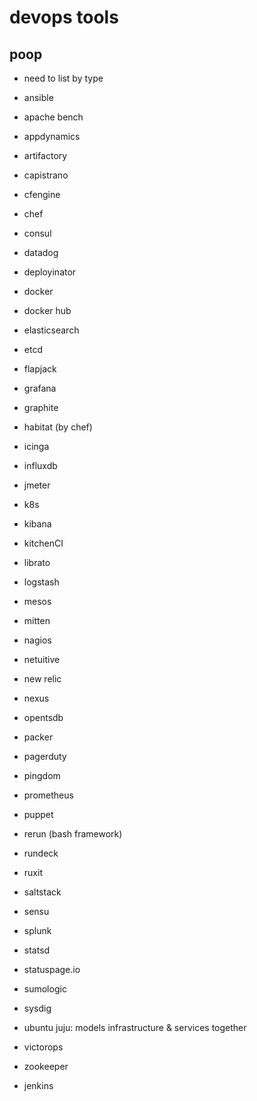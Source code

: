# devops tools

## poop

- need to list by type

- ansible
- apache bench
- appdynamics
- artifactory
- capistrano
- cfengine
- chef
- consul
- datadog
- deployinator
- docker
- docker hub
- elasticsearch
- etcd
- flapjack
- grafana
- graphite
- habitat (by chef)
- icinga
- influxdb
- jmeter
- k8s
- kibana
- kitchenCI
- librato
- logstash
- mesos
- mitten
- nagios
- netuitive
- new relic
- nexus
- opentsdb
- packer
- pagerduty
- pingdom
- prometheus
- puppet
- rerun (bash framework)
- rundeck
- ruxit
- saltstack
- sensu
- splunk
- statsd
- statuspage.io
- sumologic
- sysdig
- ubuntu juju: models infrastructure & services together
- victorops
- zookeeper
- jenkins
